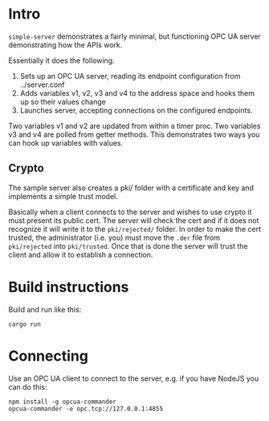 # Intro

`simple-server` demonstrates a fairly minimal, but functioning OPC UA server demonstrating how the APIs work. 

Essentially it does the following.

1. Sets up an OPC UA server, reading its endpoint configuration from ../server.conf
2. Adds variables v1, v2, v3 and v4 to the address space and hooks them up so their values change
3. Launches server, accepting connections on the configured endpoints.

Two variables v1 and v2 are updated from within a timer proc. Two variables v3 and v4 are polled from getter methods. This demonstrates two ways you can hook up variables with values.

## Crypto

The sample server also creates a pki/ folder with a certificate and key and implements a simple trust model.

Basically when a client connects to the server and wishes to use crypto it must present its public cert. The server will
check the cert and if it does not recognize it will write it to the `pki/rejected/` folder. In order to make the cert trusted,
the administrator (i.e. you) must move the `.der` file from `pki/rejected` into `pki/trusted`. Once that is done the server
will trust the client and allow it to establish a connection. 

# Build instructions

Build and run like this:

```
cargo run
```

# Connecting

Use an OPC UA client to connect to the server, e.g. if you have NodeJS you can do this:

```
npm install -g opcua-commander
opcua-commander -e opc.tcp://127.0.0.1:4855
```

